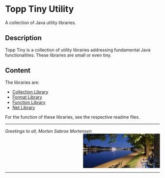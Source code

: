 # Topp Tiny Utility

A collection of Java utility libraries.

## Description

Topp Tiny is a collection of utility libraries addressing fundamental Java functionalities.
These libraries are small or even tiny.

## Content

The libraries are:

* [Collection Library](Topp-Tiny-Collection-Library/README.md)
* [Format Library](Topp-Tiny-Format-Library/README.md)
* [Function Library](Topp-Tiny-Function-Library/README.md)
* [Net Library](Topp-Tiny-Net-Library/README.md)

For the function of these libraries, see the respective readme files.

---

_Greetings to all, Morten Sabroe Mortensen_
<img align="right" width="250" src="doc/image/20220428_214818.png">
<br clear="all">

---
